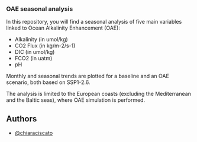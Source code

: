 
### OAE seasonal analysis


In this repository, you will find a seasonal analysis of five main variables linked to Ocean Alkalinity Enhancement (OAE):

- Alkalinity (in umol/kg)
- CO2 Flux (in kg/m-2/s-1)
- DIC (in umol/kg)
- FCO2 (in uatm)
- pH 

Monthly and seasonal trends are plotted for a baseline and an OAE scenario, both based on SSP1-2.6. 

The analysis is limited to the European coasts (excluding the Mediterranean and the Baltic seas), where OAE simulation is performed.
## Authors

- [@chiaraciscato](https://github.com/chiaraciscato)

